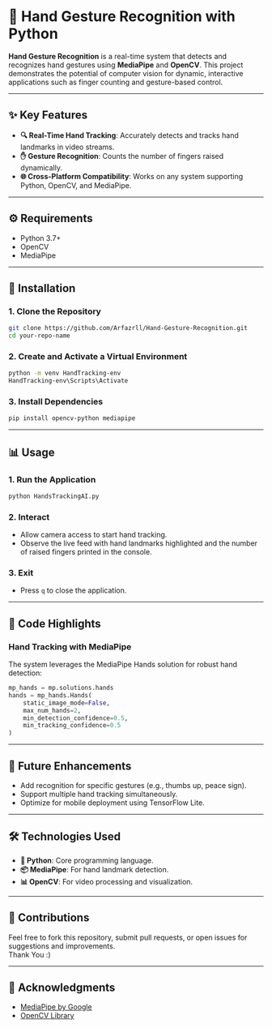 # 🤖 Hand Gesture Recognition with Python

**Hand Gesture Recognition** is a real-time system that detects and recognizes hand gestures using **MediaPipe** and **OpenCV**. This project demonstrates the potential of computer vision for dynamic, interactive applications such as finger counting and gesture-based control.

---

## ✨ Key Features

- **🔍 Real-Time Hand Tracking**: Accurately detects and tracks hand landmarks in video streams.
- **✋ Gesture Recognition**: Counts the number of fingers raised dynamically.
- **🌐 Cross-Platform Compatibility**: Works on any system supporting Python, OpenCV, and MediaPipe.

---

## ⚙️ Requirements

- Python 3.7+
- OpenCV
- MediaPipe

---

## 🚀 Installation

### 1. Clone the Repository
   ```bash
   git clone https://github.com/Arfazrll/Hand-Gesture-Recognition.git
   cd your-repo-name
   ```

### 2. Create and Activate a Virtual Environment
   ```bash
   python -m venv HandTracking-env
   HandTracking-env\Scripts\Activate
   ```

### 3. Install Dependencies
   ```bash
   pip install opencv-python mediapipe
   ```

---

## 📊 Usage

### 1. Run the Application
   ```bash
   python HandsTrackingAI.py
   ```

### 2. Interact
   - Allow camera access to start hand tracking.
   - Observe the live feed with hand landmarks highlighted and the number of raised fingers printed in the console.

### 3. Exit
   - Press `q` to close the application.

---

## 🔑 Code Highlights

### **Hand Tracking with MediaPipe**
The system leverages the MediaPipe Hands solution for robust hand detection:
```python
mp_hands = mp.solutions.hands
hands = mp_hands.Hands(
    static_image_mode=False,
    max_num_hands=2,
    min_detection_confidence=0.5,
    min_tracking_confidence=0.5
)
```

---

## 🌟 Future Enhancements

- Add recognition for specific gestures (e.g., thumbs up, peace sign).
- Support multiple hand tracking simultaneously.
- Optimize for mobile deployment using TensorFlow Lite.

---

## 🛠️ Technologies Used

- **🐍 Python**: Core programming language.
- **📦 MediaPipe**: For hand landmark detection.
- **📊 OpenCV**: For video processing and visualization.

---

## 🤝 Contributions

Feel free to fork this repository, submit pull requests, or open issues for suggestions and improvements. <br>
Thank You :) 

---


## 🙏 Acknowledgments

- [MediaPipe by Google](https://mediapipe.dev/)
- [OpenCV Library](https://opencv.org/)
